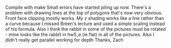 Compile with make
Small errors have started piling up now.  There's a problem with drawing lines at the top of polygons that's now very obvious.  Front face clipping mostly works.  My z shading works like a line rather than a curve because I missed Breen's lecture and used a simple scaling instead of his formula.  Also I think the rabbit in some of the pictures must be rotated - mine looks like the rabbit in hw5_e (ie flat) in all of the pictures.  Also I didn't really get parallel working for depth 
Thanks,
Zach
